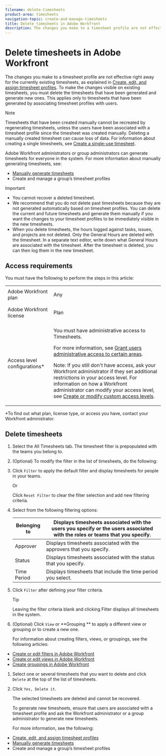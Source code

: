```yaml
---
filename: delete-timesheets
product-area: timesheets
navigation-topic: create-and-manage-timesheets
title: Delete timesheets in Adobe Workfront
description: The changes you make to a timesheet profile are not effective right away for the currently existing timesheets, as explained in Create, edit, and assign timesheet profiles. To make the changes visible on existing timesheets, you must delete the timesheets that have been generated and generate new ones. This applies only to timesheets that have been generated by associating timesheet profiles with users.
---
```


# Delete timesheets in&nbsp;Adobe Workfront

The changes you make to a timesheet profile are not effective right away for the currently existing timesheets, as explained in [Create, edit, and assign timesheet profiles](../../timesheets/create-and-manage-timesheets/create-timesheet-profiles.md). To make the changes visible on existing timesheets, you must&nbsp;delete the timesheets that have been generated and generate new ones. This applies only to timesheets that have been generated by associating timesheet profiles with users.

>[!NOTE]
>
>Timesheets that have been created manually cannot be recreated by regenerating timesheets, unless the users have been associated with a timesheet profile since the timesheet was created manually. Deleting a manually created timesheet can cause loss of data. For information about creating a single timesheets, see [Create a single-use timesheet](../../timesheets/create-and-manage-timesheets/create-tmshts.md).

Adobe Workfront administrators or group administrators can generate timesheets for everyone in the system. For more information about manually generating timesheets, see:

* [Manually generate timesheets](../../timesheets/create-and-manage-timesheets/manually-generate-timesheets.md)
* Create and manage a group’s timesheet profiles

>[!IMPORTANT]
>
>* You cannot recover a deleted timesheet.
>* We recommend that you do not delete past timesheets because they are not generated automatically based on timesheet profiles. You can delete the current and future timesheets and generate them manually if you want the changes to your timesheet profiles to be immediately visible in the new timesheets.
>* When you delete timesheets, the hours logged against tasks, issues, and projects are not deleted. Only the General Hours are deleted with the timesheet. In a separate text editor, write down&nbsp;what General Hours are associated with the timesheet. After the timesheet is deleted, you can then log them in the new timesheet.
>

## Access requirements

You must have the following to perform the steps in this article:

<table cellspacing="0"> 
 <col> 
 <col> 
 <tbody> 
  <tr> 
   <td role="rowheader">Adobe Workfront plan</td> 
   <td> <p>Any</p> </td> 
  </tr> 
  <tr> 
   <td role="rowheader">Adobe Workfront license</td> 
   <td> <p>Plan </p> </td> 
  </tr> 
  <tr> 
   <td role="rowheader">Access level configurations*</td> 
   <td> <p>You must have administrative access to Timesheets. </p> <p>For more information, see <a href="../../administration-and-setup/add-users/configure-and-grant-access/grant-users-admin-access-certain-areas.md" class="MCXref xref">Grant users administrative access to certain areas</a>.</p> <p>Note: If you still don't have access, ask your Workfront administrator if they set additional restrictions in your access level. For information on how a Workfront administrator can modify your access level, see <a href="../../administration-and-setup/add-users/configure-and-grant-access/create-modify-access-levels.md" class="MCXref xref">Create or modify custom access levels</a>.</p> </td> 
  </tr> 
 </tbody> 
</table>

&#42;To find out what plan, license type, or access you have, contact your Workfront administrator.

## Delete timesheets

1. Select the All Timesheets tab. The timesheet filter is prepopulated with the teams you belong to.  
1. (Optional) To modify the filter in the list of timesheets, do the following:

  1. Click `Filter` to apply the default filter and display timesheets for people in your teams.

     Or

     Click `Reset Filter` to clear the filter selection and add new filtering criteria. 
  
  1. Select from the following filtering options:

     | Belonging to |Displays timesheets associated with the users you specify or the users associated with the roles or teams that you specify. |
     |---|---|
     | Approver |Displays timesheets associated with the approvers that you specify. |
     | Status |Displays timesheets associated with the status that you specify. |
     | Time Period |Displays timesheets that include the time period you select. |

  1. Click  `Filter` after defining your filter criteria.

     >[!TIP]
     >
     >Leaving the filter criteria blank and clicking Filter displays all timesheets in the system.

1. (Optional) Click `View` or **Grouping ** to apply a different view or grouping or to create a new one.

   For information about creating filters, views, or groupings, see the following articles:

  * [Create or edit filters in Adobe Workfront](../../reports-and-dashboards/reports/reporting-elements/create-filters.md) 
  * [Create or edit views in Adobe Workfront](../../reports-and-dashboards/reports/reporting-elements/create-edit-views.md) 
  * [Create groupings in Adobe Workfront](../../reports-and-dashboards/reports/reporting-elements/create-groupings.md)

1. Select one or several timesheets that you want to delete and click `Delete` at the top of the list of timesheets.
1. Click `Yes, Delete it`.

   The selected timesheets are deleted and cannot be recovered.

   To generate new timesheets, ensure that users are associated with a timesheet profile and ask the Workfront administrator or a group administrator to generate new timesheets.

   For more information, see the following:

  * [Create, edit, and assign timesheet profiles](../../timesheets/create-and-manage-timesheets/create-timesheet-profiles.md) 
  * [Manually generate timesheets](../../timesheets/create-and-manage-timesheets/manually-generate-timesheets.md) 
  * Create and manage a group’s timesheet profiles

